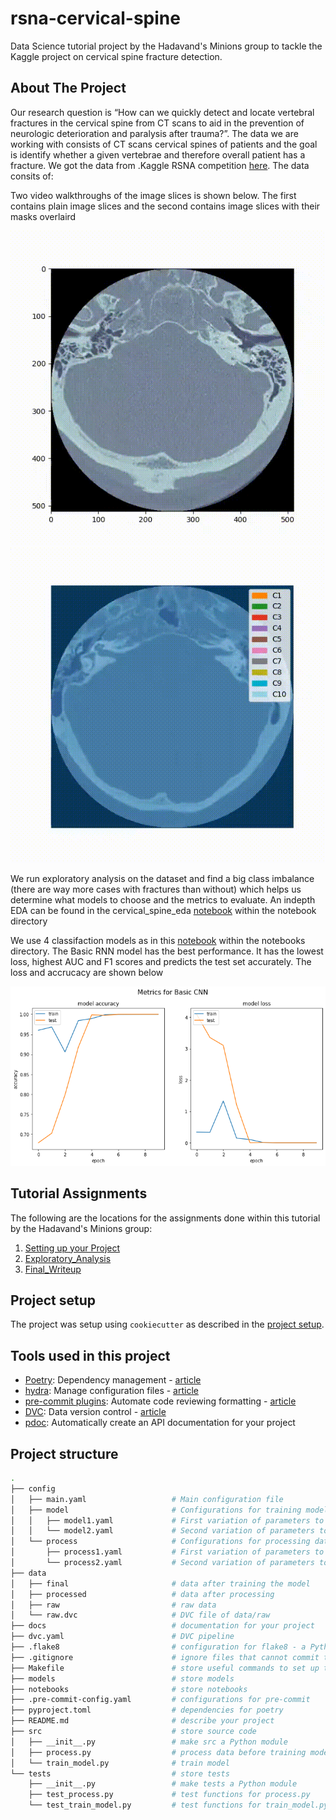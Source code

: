 # rsna-cervical-spine

Data Science tutorial project by the Hadavand's Minions group to tackle the Kaggle project on cervical spine fracture detection.

## About The Project

Our research question is “How can we quickly detect and locate vertebral fractures in the cervical spine from CT scans to aid in the prevention of neurologic deterioration and paralysis after trauma?”. The data we are working with consists of CT scans cervical spines of patients and the goal is identify whether a given vertebrae and therefore overall patient has a fracture. We got the data from .Kaggle RSNA competition [here](https://www.kaggle.com/competitions/rsna-2022-cervical-spine-fracture-detection/data). The data consits of:


Two video walkthroughs of the image slices is shown below. The first contains plain image slices and the second contains image slices with their masks overlaird

![](https://github.com/Hadavand-s-Minions/rsna-cervical-spine/blob/main/video_gifs/no_mask_verteb.gif)<br>
![](./Video_Gifs/mask.gif)

We run exploratory analysis on the dataset and find a big class imbalance (there are way more cases with fractures than without) which helps us determine what models to choose and the metrics to evaluate. An indepth EDA can be found in the cervical_spine_eda [notebook](./notebooks/Cervical_Spine_EDA.ipynb)  within the notebook directory

We use 4 classifaction models as in this [notebook](./notebooks/RSNA_Classification.ipynb) within the notebooks directory. The Basic RNN model has the best performance. It has the lowest loss, highest AUC and F1 scores and predicts the test set accurately. The loss and accrucacy are shown below

![](https://github.com/Hadavand-s-Minions/rsna-cervical-spine/blob/main/video_gifs/basiccnn.png)

## Tutorial Assignments

The following are the locations for the assignments done within this tutorial by the Hadavand's Minions group:

1. [Setting up your Project](./assignments/1_Project_Setup/)
2. [Exploratory_Analysis](./assignments/2_Exploratory_DA/)
3. [Final_Writeup](./assignments/3_Final_Project/)

## Project setup

The project was setup using `cookiecutter` as described in the
[project setup](./docs/projectSetup.md).

## Tools used in this project

* [Poetry](https://towardsdatascience.com/how-to-effortlessly-publish-your-python-package-to-pypi-using-poetry-44b305362f9f): Dependency management - [article](https://towardsdatascience.com/how-to-effortlessly-publish-your-python-package-to-pypi-using-poetry-44b305362f9f)
* [hydra](https://hydra.cc/): Manage configuration files - [article](https://towardsdatascience.com/introduction-to-hydra-cc-a-powerful-framework-to-configure-your-data-science-projects-ed65713a53c6)
* [pre-commit plugins](https://pre-commit.com/): Automate code reviewing formatting  - [article](https://towardsdatascience.com/4-pre-commit-plugins-to-automate-code-reviewing-and-formatting-in-python-c80c6d2e9f5?sk=2388804fb174d667ee5b680be22b8b1f)
* [DVC](https://dvc.org/): Data version control - [article](https://towardsdatascience.com/introduction-to-dvc-data-version-control-tool-for-machine-learning-projects-7cb49c229fe0)
* [pdoc](https://github.com/pdoc3/pdoc): Automatically create an API documentation for your project

## Project structure

```bash
.
├── config                      
│   ├── main.yaml                   # Main configuration file
│   ├── model                       # Configurations for training model
│   │   ├── model1.yaml             # First variation of parameters to train model
│   │   └── model2.yaml             # Second variation of parameters to train model
│   └── process                     # Configurations for processing data
│       ├── process1.yaml           # First variation of parameters to process data
│       └── process2.yaml           # Second variation of parameters to process data
├── data            
│   ├── final                       # data after training the model
│   ├── processed                   # data after processing
│   ├── raw                         # raw data
│   └── raw.dvc                     # DVC file of data/raw
├── docs                            # documentation for your project
├── dvc.yaml                        # DVC pipeline
├── .flake8                         # configuration for flake8 - a Python formatter tool
├── .gitignore                      # ignore files that cannot commit to Git
├── Makefile                        # store useful commands to set up the environment
├── models                          # store models
├── notebooks                       # store notebooks
├── .pre-commit-config.yaml         # configurations for pre-commit
├── pyproject.toml                  # dependencies for poetry
├── README.md                       # describe your project
├── src                             # store source code
│   ├── __init__.py                 # make src a Python module 
│   ├── process.py                  # process data before training model
│   └── train_model.py              # train model
└── tests                           # store tests
    ├── __init__.py                 # make tests a Python module 
    ├── test_process.py             # test functions for process.py
    └── test_train_model.py         # test functions for train_model.py
```

